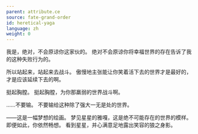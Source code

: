 ```yaml
---
parent: attribute.ce
source: fate-grand-order
id: heretical-yaga
language: zh
weight: 0
---
```


我是，绝对，不会原谅你这家伙的。
绝对不会原谅你将幸福世界的存在告诉了我的这种失败行为的。

所以站起来，站起来去战斗。
傲慢地主张能让你笑着活下去的世界才是最好的，才是应该延续下去的啊。

挺起胸膛。
挺起胸膛，为你那羸弱的世界战斗啊。

……不要输。
不要输给这种除了强大一无是处的世界。

——这是一幅梦想的绘画。
梦见星星的雅嘎，这是绝不可能存在的世界的模样。
即便如此，你依然畅想。
看到星星，并心满意足地露出笑容的狼之身影。
